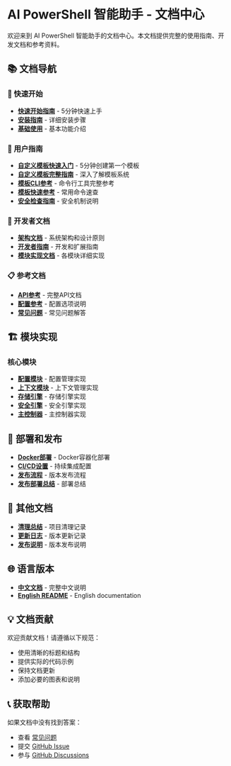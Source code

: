 # AI PowerShell 智能助手 - 文档中心

欢迎来到 AI PowerShell 智能助手的文档中心。本文档提供完整的使用指南、开发文档和参考资料。

## 📚 文档导航

### 🚀 快速开始
- **[快速开始指南](../快速开始.md)** - 5分钟快速上手
- **[安装指南](installation.md)** - 详细安装步骤
- **[基础使用](basic-usage.md)** - 基本功能介绍

### 📖 用户指南
- **[自定义模板快速入门](template-quick-start.md)** - 5分钟创建第一个模板
- **[自定义模板完整指南](custom-template-guide.md)** - 深入了解模板系统
- **[模板CLI参考](template-cli-reference.md)** - 命令行工具完整参考
- **[模板快速参考](template-quick-reference.md)** - 常用命令速查
- **[安全检查指南](security-checker-guide.md)** - 安全机制说明

### 🔧 开发者文档
- **[架构文档](architecture.md)** - 系统架构和设计原则
- **[开发者指南](developer-guide.md)** - 开发和扩展指南
- **[模块实现文档](#模块实现)** - 各模块详细实现

### 📋 参考文档
- **[API参考](api-reference.md)** - 完整API文档
- **[配置参考](configuration.md)** - 配置选项说明
- **[常见问题](faq.md)** - 常见问题解答

## 🏗️ 模块实现

### 核心模块
- **[配置模块](config-module-implementation.md)** - 配置管理实现
- **[上下文模块](context-module-implementation.md)** - 上下文管理实现
- **[存储引擎](storage-engine-implementation.md)** - 存储引擎实现
- **[安全引擎](security-engine-implementation.md)** - 安全引擎实现
- **[主控制器](main-controller-implementation.md)** - 主控制器实现

## 🚢 部署和发布
- **[Docker部署](docker-deployment.md)** - Docker容器化部署
- **[CI/CD设置](ci-cd-setup.md)** - 持续集成配置
- **[发布流程](release-process.md)** - 版本发布流程
- **[发布部署总结](release-deployment-summary.md)** - 部署总结

## 📝 其他文档
- **[清理总结](cleanup-summary.md)** - 项目清理记录
- **[更新日志](../CHANGELOG.md)** - 版本更新记录
- **[发布说明](../RELEASE_NOTES.md)** - 版本发布说明

## 🌐 语言版本
- **[中文文档](../中文项目说明.md)** - 完整中文说明
- **[English README](../README.md)** - English documentation

## 💡 文档贡献

欢迎贡献文档！请遵循以下规范：
- 使用清晰的标题和结构
- 提供实际的代码示例
- 保持文档更新
- 添加必要的图表和说明

## 📞 获取帮助

如果文档中没有找到答案：
- 查看 [常见问题](faq.md)
- 提交 [GitHub Issue](https://github.com/0green7hand0/AI-PowerShell/issues)
- 参与 [GitHub Discussions](https://github.com/0green7hand0/AI-PowerShell/discussions)
